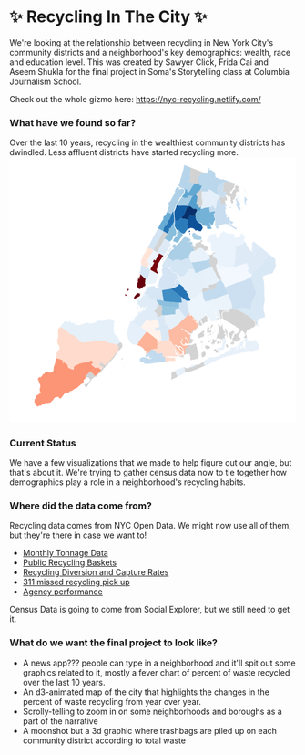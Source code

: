 # ✨ Recycling In The City ✨
We're looking at the relationship between recycling in New York City's community districts and a neighborhood's key demographics: wealth, race and education level. This was created by Sawyer Click, Frida Cai and Aseem Shukla for the final project in Soma's Storytelling class at Columbia Journalism School.

Check out the whole gizmo here: https://nyc-recycling.netlify.com/
### What have we found so far?
Over the last 10 years, recycling in the wealthiest community districts has dwindled. Less affluent districts have started recycling more.![alt-text-2](https://github.com/SawyerClick/NYC-Recycling/blob/master/src/images/Annotation%202019-11-20%20003809.png "NYC's Community Districts")

### Current Status
We have a few visualizations that we made to help figure out our angle, but that's about it. We're trying to gather census data now to tie together how demographics play a role in a neighborhood's recycling habits.

### Where did the data come from?
Recycling data comes from NYC Open Data. We might now use all of them, but they're there in case we want to!
* <a href='https://data.cityofnewyork.us/City-Government/DSNY-Monthly-Tonnage-Data/ebb7-mvp5' target="_blank">Monthly Tonnage Data</a>
* <a href='https://data.cityofnewyork.us/Environment/Public-Recycling-Bins/sxx4-xhzg' target="_blank">Public Recycling Baskets</a>
* <a href='https://data.cityofnewyork.us/Environment/Recycling-Diversion-and-Capture-Rates/gaq9-z3hz' target="_blank">Recycling Diversion and Capture Rates</a>
* <a href='https://data.cityofnewyork.us/Social-Services/311-Service-Requests-from-2010-to-Present/erm2-nwe9' target="_blank">311 missed recycling pick up</a>
* <a href='https://data.cityofnewyork.us/City-Government/Agency-Performance-Mapping-Indicators-Annual/gsj6-6rwm' target="_blank">Agency performance</a>
 
Census Data is going to come from Social Explorer, but we still need to get it.

### What do we want the final project to look like?
* A news app??? people can type in a neighborhood and it'll spit out some graphics related to it, mostly a fever chart of percent of waste recycled over the last 10 years.
* An d3-animated map of the city that highlights the changes in the percent of waste recycling from year over year.
* Scrolly-telling to zoom in on some neighborhoods and boroughs as a part of the narrative
* A moonshot but a 3d graphic where trashbags are piled up on each community district according to total waste
